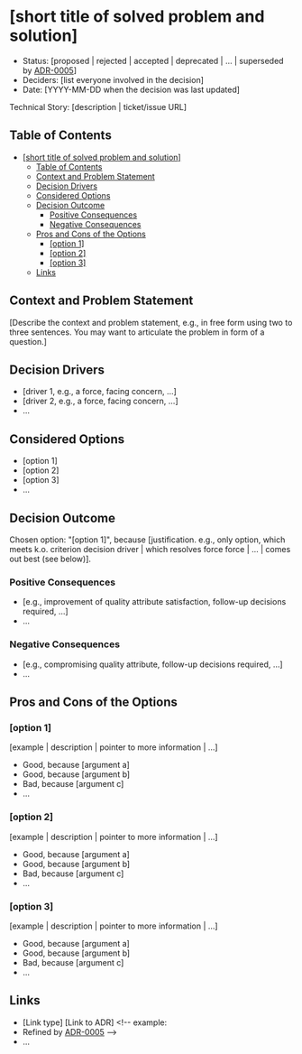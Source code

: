 # \[short title of solved problem and solution\]

<!-- Source: https://raw.githubusercontent.com/adr/madr/main/template/adr-template.md -->

- Status: \[proposed | rejected | accepted | deprecated | … | superseded by
  [ADR-0005](0005-example.md)\] <!-- optional -->
- Deciders: \[list everyone involved in the decision\] <!-- optional -->
- Date: \[YYYY-MM-DD when the decision was last updated\] <!-- optional -->

Technical Story: \[description | ticket/issue URL\] <!-- optional -->

## Table of Contents

<!-- mdformat-toc start --slug=github --no-anchors --maxlevel=6 --minlevel=1 -->

- [[short title of solved problem and solution]](#short-title-of-solved-problem-and-solution)
  - [Table of Contents](#table-of-contents)
  - [Context and Problem Statement](#context-and-problem-statement)
  - [Decision Drivers](#decision-drivers)
  - [Considered Options](#considered-options)
  - [Decision Outcome](#decision-outcome)
    - [Positive Consequences](#positive-consequences)
    - [Negative Consequences](#negative-consequences)
  - [Pros and Cons of the Options](#pros-and-cons-of-the-options)
    - [[option 1]](#option-1)
    - [[option 2]](#option-2)
    - [[option 3]](#option-3)
  - [Links](#links)

<!-- mdformat-toc end -->

## Context and Problem Statement

\[Describe the context and problem statement, e.g., in free form using two to
three sentences. You may want to articulate the problem in form of a question.\]

## Decision Drivers <!-- optional -->

- \[driver 1, e.g., a force, facing concern, …\]
- \[driver 2, e.g., a force, facing concern, …\]
- … <!-- numbers of drivers can vary -->

## Considered Options

- \[option 1\]
- \[option 2\]
- \[option 3\]
- … <!-- numbers of options can vary -->

## Decision Outcome

Chosen option: "\[option 1\]", because \[justification. e.g., only option, which
meets k.o. criterion decision driver | which resolves force force | … | comes
out best (see below)\].

### Positive Consequences <!-- optional -->

- \[e.g., improvement of quality attribute satisfaction, follow-up decisions
  required, …\]
- …

### Negative Consequences <!-- optional -->

- \[e.g., compromising quality attribute, follow-up decisions required, …\]
- …

## Pros and Cons of the Options <!-- optional -->

### \[option 1\]

\[example | description | pointer to more information | …\] <!-- optional -->

- Good, because \[argument a\]
- Good, because \[argument b\]
- Bad, because \[argument c\]
- … <!-- numbers of pros and cons can vary -->

### \[option 2\]

\[example | description | pointer to more information | …\] <!-- optional -->

- Good, because \[argument a\]
- Good, because \[argument b\]
- Bad, because \[argument c\]
- … <!-- numbers of pros and cons can vary -->

### \[option 3\]

\[example | description | pointer to more information | …\] <!-- optional -->

- Good, because \[argument a\]
- Good, because \[argument b\]
- Bad, because \[argument c\]
- … <!-- numbers of pros and cons can vary -->

## Links <!-- optional -->

- \[Link type\] \[Link to ADR\] \<!-- example:
- Refined by [ADR-0005](0005-example.md) -->
- … <!-- numbers of links can vary -->
